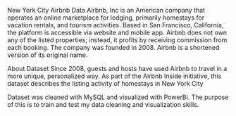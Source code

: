 New York City Airbnb Data
Airbnb, Inc is an American company that operates an online marketplace for lodging, primarily homestays for vacation rentals, and tourism activities. Based in San Francisco, California, the platform is accessible via website and mobile app. 
Airbnb does not own any of the listed properties; instead, it profits by receiving commission from each booking. The company was founded in 2008. Airbnb is a shortened version of its original name.

About Dataset
Since 2008, guests and hosts have used Airbnb to travel in a more unique, personalized way. As part of the Airbnb Inside initiative, this dataset describes the listing activity of homestays in New York City

Dataset was cleaned with MySQL and visualized with PowerBi. The purpose of this is to train and test my data cleaning and visualization skills. 
